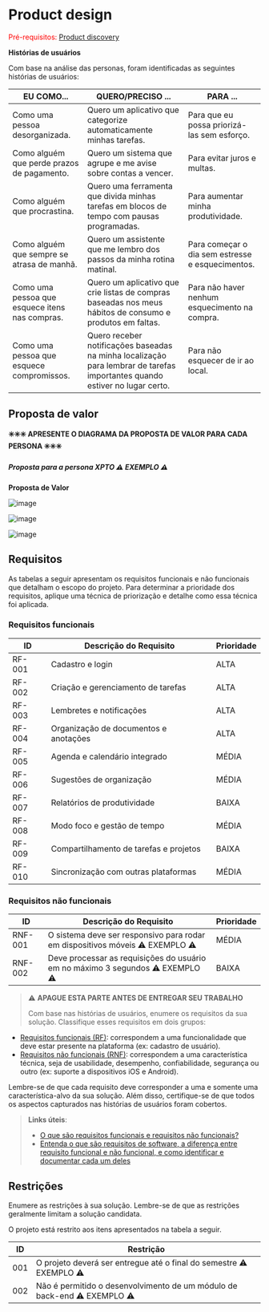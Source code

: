 # Product design

<span style="color:red">Pré-requisitos: <a href="02-Product-discovery.md"> Product discovery</a></span>


**Histórias de usuários**

Com base na análise das personas, foram identificadas as seguintes histórias de usuários:

|EU COMO... | QUERO/PRECISO ... |PARA ...   |
|--------------------|------------------------------------|----------------------------------------|
|Como uma pessoa desorganizada.  | Quero um aplicativo que categorize automaticamente minhas tarefas. | Para que eu possa priorizá-las sem esforço.      |
|Como alguém que perde prazos de pagamento.       | Quero um sistema que agrupe e me avise sobre contas a vencer.  | Para evitar juros e multas.  |
|Como alguém que procrastina. | Quero uma ferramenta que divida minhas tarefas em blocos de tempo com pausas programadas. | Para aumentar minha produtividade. |
|Como alguém que sempre se atrasa de manhã.       | Quero um assistente que me lembro dos passos da minha rotina matinal.   | Para começar o dia sem estresse e esquecimentos.|
|Como uma pessoa que esquece itens nas compras.  | Quero um aplicativo que crie listas de compras baseadas nos meus hábitos de consumo e produtos em faltas. | Para não haver nenhum esquecimento na compra. |
|Como uma pessoa que esquece compromissos. | Quero receber notificações baseadas na minha localização para lembrar de tarefas importantes quando estiver no lugar certo.  | Para não esquecer de ir ao local. |



## Proposta de valor

**✳️✳️✳️ APRESENTE O DIAGRAMA DA PROPOSTA DE VALOR PARA CADA PERSONA ✳️✳️✳️**

##### Proposta para a persona XPTO ⚠️ EXEMPLO ⚠️
 
**Proposta de Valor**

![image](https://github.com/user-attachments/assets/32efda05-bb6c-418d-8790-f6ff56de985e)

![image](https://github.com/user-attachments/assets/51821763-a311-4d17-bc61-e73708702fbb)

![image](https://github.com/user-attachments/assets/7208174a-d09d-42ce-86ff-a0ccfb7a6583)








## Requisitos

As tabelas a seguir apresentam os requisitos funcionais e não funcionais que detalham o escopo do projeto. Para determinar a prioridade dos requisitos, aplique uma técnica de priorização e detalhe como essa técnica foi aplicada.

### Requisitos funcionais

| ID     | Descrição do Requisito                                   | Prioridade |
| ------ | ---------------------------------------------------------- | ---------- |
| RF-001 |Cadastro e login | ALTA       |
| RF-002 |Criação e gerenciamento de tarefas  | ALTA   |
| RF-003 |Lembretes e notificações | ALTA     |
| RF-004 |Organização de documentos e anotações  | ALTA     |
| RF-005 |Agenda e calendário integrado | MÉDIA     |
| RF-006 |Sugestões de organização | MÉDIA     |
| RF-007 |Relatórios de produtividade| BAIXA     |
| RF-008 |Modo foco e gestão de tempo | MÉDIA     |
| RF-009 |Compartilhamento de tarefas e projetos| BAIXA     |
| RF-010 |Sincronização com outras plataformas| MÉDIA     |


### Requisitos não funcionais

| ID      | Descrição do Requisito                                                              | Prioridade |
| ------- | ------------------------------------------------------------------------------------- | ---------- |
| RNF-001 | O sistema deve ser responsivo para rodar em dispositivos móveis ⚠️ EXEMPLO ⚠️ | MÉDIA     |
| RNF-002 | Deve processar as requisições do usuário em no máximo 3 segundos ⚠️ EXEMPLO ⚠️          | BAIXA      |

> ⚠️ **APAGUE ESTA PARTE ANTES DE ENTREGAR SEU TRABALHO**
>
> Com base nas histórias de usuários, enumere os requisitos da sua solução. Classifique esses requisitos em dois grupos:

- [Requisitos funcionais
 (RF)](https://pt.wikipedia.org/wiki/Requisito_funcional):
 correspondem a uma funcionalidade que deve estar presente na
  plataforma (ex: cadastro de usuário).
- [Requisitos não funcionais
  (RNF)](https://pt.wikipedia.org/wiki/Requisito_n%C3%A3o_funcional):
  correspondem a uma característica técnica, seja de usabilidade,
  desempenho, confiabilidade, segurança ou outro (ex: suporte a
  dispositivos iOS e Android).

Lembre-se de que cada requisito deve corresponder a uma e somente uma característica-alvo da sua solução. Além disso, certifique-se de que todos os aspectos capturados nas histórias de usuários foram cobertos.

> **Links úteis**:
> - [O que são requisitos funcionais e requisitos não funcionais?](https://codificar.com.br/requisitos-funcionais-nao-funcionais/)
> - [Entenda o que são requisitos de software, a diferença entre requisito funcional e não funcional, e como identificar e documentar cada um deles](https://analisederequisitos.com.br/requisitos-funcionais-e-requisitos-nao-funcionais-o-que-sao/)


## Restrições

Enumere as restrições à sua solução. Lembre-se de que as restrições geralmente limitam a solução candidata.

O projeto está restrito aos itens apresentados na tabela a seguir.

|ID| Restrição                                             |
|--|-------------------------------------------------------|
|001| O projeto deverá ser entregue até o final do semestre ⚠️ EXEMPLO ⚠️ |
|002| Não é permitido o desenvolvimento de um módulo de back-end  ⚠️ EXEMPLO ⚠️  |
